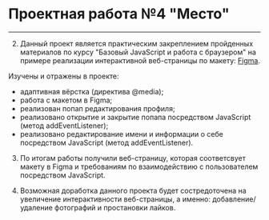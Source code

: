 # Проектная работа №4 "Место"

---

<!-- 1. Ссылка ссылка проекта на GitHub: [https://domashnii22.github.io/russian-travel/] -->

2. Данный проект является практическим закреплением пройденных материалов по курсу "Базовый JavaScript и работа с браузером" на примере реализации интерактивной веб-страницы по макету: [Figma](https://www.figma.com/file/2cn9N9jSkmxD84oJik7xL7/JavaScript.-Sprint-4?node-id=0%3A1).

Изучены и отражены в проекте:

- адаптивная вёрстка (директива @media);
- работа с макетом в Figma;
- реализован попап редактирования профиля;
- реализовано открытие и закрытие попапа посредством JavaScript (метод addEventListener);
- реализовано редактирование имени и информации о себе посредством JavaScript (метод addEventListener).


3. По итогам работы получили веб-страницу, которая соответсвует макету в Figma и требованиям по взаимодействию с пользователем посредством JavaScript.

4. Возможная доработка данного проекта будет состредоточена на увеличение интерактивности веб-страницы, а именно: добавление/удаление фотографий и простановки лайков.